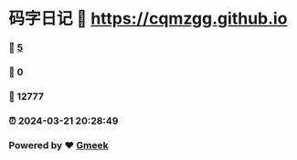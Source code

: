# 码字日记 :link: https://cqmzgg.github.io 
### :page_facing_up: [5](https://cqmzgg.github.io/tag.html) 
### :speech_balloon: 0 
### :hibiscus: 12777 
### :alarm_clock: 2024-03-21 20:28:49 
### Powered by :heart: [Gmeek](https://github.com/Meekdai/Gmeek)
